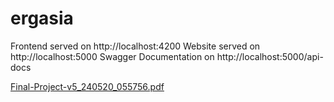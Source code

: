 # ergasia

Frontend served on http://localhost:4200
Website served on http://localhost:5000
Swagger Documentation on http://localhost:5000/api-docs

[Final-Project-v5_240520_055756.pdf](https://github.com/apostolouagg/ergasia/files/15375770/Final-Project-v5_240520_055756.pdf)
